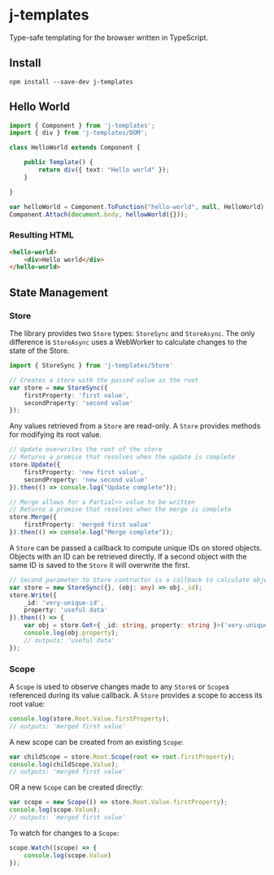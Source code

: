 # j-templates
Type-safe templating for the browser written in TypeScript.
## Install
```
npm install --save-dev j-templates
```
## Hello World
```typescript
import { Component } from 'j-templates';
import { div } from 'j-templates/DOM';

class HelloWorld extends Component {

    public Template() {
        return div({ text: "Hello world" });
    }

}

var helloWorld = Component.ToFunction("hello-world", null, HelloWorld);
Component.Attach(document.body, hellowWorld({}));
```
### Resulting HTML
```html
<hello-world>
    <div>Hello world</div>
</hello-world>
```
## State Management
### Store
The library provides two `Store` types: `StoreSync` and `StoreAsync`. The only difference is `StoreAsync` uses a WebWorker to calculate changes to the state of the Store.
```typescript
import { StoreSync } from 'j-templates/Store'

// Creates a store with the passed value as the root
var store = new StoreSync({
    firstProperty: 'first value',
    secondProperty: 'second value'
});
```
Any values retrieved from a `Store` are read-only. A `Store` provides methods for modifying its root value.
```typescript
// Update overwrites the root of the store
// Returns a promise that resolves when the update is complete
store.Update({
    firstProperty: 'new first value',
    secondProperty: 'new second value'
}).then(() => console.log("Update complete"));

// Merge allows for a Partial<> value to be written
// Returns a promise that resolves when the merge is complete
store.Merge({
    firstProperty: 'merged first value'
}).then(() => console.log("Merge complete"));
```
A `Store` can be passed a callback to compute unique IDs on stored objects. Objects with an ID can be retrieved directly. If a second object with the same ID is saved to the `Store` it will overwrite the first.
```typescript
// Second parameter to Store contructor is a callback to calculate object IDs
var store = new StoreSync({}, (obj: any) => obj._id);
store.Write({ 
    _id: 'very-unique-id',
    property: 'useful data'
}).then(() => {
    var obj = store.Get<{ _id: string, property: string }>('very-unique-id');
    console.log(obj.property);
    // outputs: 'useful data'
});
```
### Scope
A `Scope` is used to observe changes made to any `Store`s or `Scope`s referenced during its value callback.  A `Store` provides a scope to access its root value:
```typescript
console.log(store.Root.Value.firstProperty);
// outputs: 'merged first value'
```
A new scope can be created from an existing `Scope`:
```typescript
var childScope = store.Root.Scope(root => root.firstProperty);
console.log(childScope.Value);
// outputs: 'merged first value'
```
OR a new `Scope` can be created directly:
```typescript
var scope = new Scope(() => store.Root.Value.firstProperty);
console.log(scope.Value);
// outputs: 'merged first value'
```
To watch for changes to a `Scope`:
```typescript
scope.Watch((scope) => {
    console.log(scope.Value)
});
```


